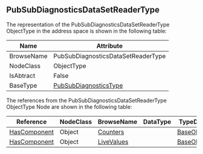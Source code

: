 <!-- objecttype -->
## PubSubDiagnosticsDataSetReaderType

The representation of the PubSubDiagnosticsDataSetReaderType ObjectType in the address space is shown in the following table:  

|Name|Attribute|
|---|---|
|BrowseName|PubSubDiagnosticsDataSetReaderType|
|NodeClass|ObjectType|
|IsAbtract|False|
|BaseType|[PubSubDiagnosticsType](../../../Part14/ObjectTypes/PubSubDiagnosticsType/readme.md)|

The references from the PubSubDiagnosticsDataSetReaderType ObjectType Node are shown in the following table:  

|Reference|NodeClass|BrowseName|DataType|TypeDefinition|ModellingRule|
|---|---|---|---|---|---|
|[HasComponent](../../../Part3/ReferenceTypes/HasComponent/readme.md)|Object|[Counters](#Counters)||[BaseObjectType](../../Part5/ObjectTypes/BaseObjectType/readme.md)|[Mandatory](../../Objects/Mandatory/readme.md)|
|[HasComponent](../../../Part3/ReferenceTypes/HasComponent/readme.md)|Object|[LiveValues](#LiveValues)||[BaseObjectType](../../Part5/ObjectTypes/BaseObjectType/readme.md)|[Mandatory](../../Objects/Mandatory/readme.md)|


